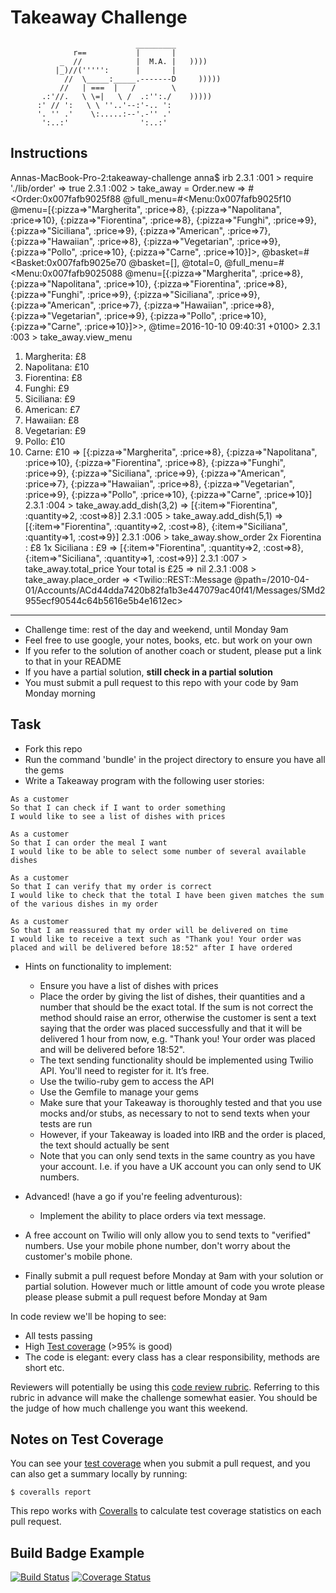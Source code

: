 Takeaway Challenge
==================
```
                            _________
              r==           |       |
           _  //            |  M.A. |   ))))
          |_)//(''''':      |       |
            //  \_____:_____.-------D     )))))
           //   | ===  |   /        \
       .:'//.   \ \=|   \ /  .:'':./    )))))
      :' // ':   \ \ ''..'--:'-.. ':
      '. '' .'    \:.....:--'.-'' .'
       ':..:'                ':..:'

 ```

Instructions
-------
Annas-MacBook-Pro-2:takeaway-challenge anna$ irb
2.3.1 :001 > require './lib/order'
 => true
2.3.1 :002 > take_away = Order.new
 => #<Order:0x007fafb9025f88 @full_menu=#<Menu:0x007fafb9025f10 @menu=[{:pizza=>"Margherita", :price=>8}, {:pizza=>"Napolitana", :price=>10}, {:pizza=>"Fiorentina", :price=>8}, {:pizza=>"Funghi", :price=>9}, {:pizza=>"Siciliana", :price=>9}, {:pizza=>"American", :price=>7}, {:pizza=>"Hawaiian", :price=>8}, {:pizza=>"Vegetarian", :price=>9}, {:pizza=>"Pollo", :price=>10}, {:pizza=>"Carne", :price=>10}]>, @basket=#<Basket:0x007fafb9025e70 @basket=[], @total=0, @full_menu=#<Menu:0x007fafb9025088 @menu=[{:pizza=>"Margherita", :price=>8}, {:pizza=>"Napolitana", :price=>10}, {:pizza=>"Fiorentina", :price=>8}, {:pizza=>"Funghi", :price=>9}, {:pizza=>"Siciliana", :price=>9}, {:pizza=>"American", :price=>7}, {:pizza=>"Hawaiian", :price=>8}, {:pizza=>"Vegetarian", :price=>9}, {:pizza=>"Pollo", :price=>10}, {:pizza=>"Carne", :price=>10}]>>, @time=2016-10-10 09:40:31 +0100>
2.3.1 :003 > take_away.view_menu
1. Margherita: £8
2. Napolitana: £10
3. Fiorentina: £8
4. Funghi: £9
5. Siciliana: £9
6. American: £7
7. Hawaiian: £8
8. Vegetarian: £9
9. Pollo: £10
10. Carne: £10
 => [{:pizza=>"Margherita", :price=>8}, {:pizza=>"Napolitana", :price=>10}, {:pizza=>"Fiorentina", :price=>8}, {:pizza=>"Funghi", :price=>9}, {:pizza=>"Siciliana", :price=>9}, {:pizza=>"American", :price=>7}, {:pizza=>"Hawaiian", :price=>8}, {:pizza=>"Vegetarian", :price=>9}, {:pizza=>"Pollo", :price=>10}, {:pizza=>"Carne", :price=>10}]
2.3.1 :004 > take_away.add_dish(3,2)
 => [{:item=>"Fiorentina", :quantity=>2, :cost=>8}]
2.3.1 :005 > take_away.add_dish(5,1)
 => [{:item=>"Fiorentina", :quantity=>2, :cost=>8}, {:item=>"Siciliana", :quantity=>1, :cost=>9}]
2.3.1 :006 > take_away.show_order
2x Fiorentina : £8
1x Siciliana : £9
 => [{:item=>"Fiorentina", :quantity=>2, :cost=>8}, {:item=>"Siciliana", :quantity=>1, :cost=>9}]
2.3.1 :007 > take_away.total_price
Your total is £25
 => nil
2.3.1 :008 > take_away.place_order
 => <Twilio::REST::Message @path=/2010-04-01/Accounts/ACd44dda7420b82fa1b3e447079ac40f41/Messages/SMd2955ecf90544c64b5616e5b4e1612ec>

 -------------------

* Challenge time: rest of the day and weekend, until Monday 9am
* Feel free to use google, your notes, books, etc. but work on your own
* If you refer to the solution of another coach or student, please put a link to that in your README
* If you have a partial solution, **still check in a partial solution**
* You must submit a pull request to this repo with your code by 9am Monday morning

Task
-----

* Fork this repo
* Run the command 'bundle' in the project directory to ensure you have all the gems
* Write a Takeaway program with the following user stories:

```
As a customer
So that I can check if I want to order something
I would like to see a list of dishes with prices

As a customer
So that I can order the meal I want
I would like to be able to select some number of several available dishes

As a customer
So that I can verify that my order is correct
I would like to check that the total I have been given matches the sum of the various dishes in my order

As a customer
So that I am reassured that my order will be delivered on time
I would like to receive a text such as "Thank you! Your order was placed and will be delivered before 18:52" after I have ordered
```

* Hints on functionality to implement:
  * Ensure you have a list of dishes with prices
  * Place the order by giving the list of dishes, their quantities and a number that should be the exact total. If the sum is not correct the method should raise an error, otherwise the customer is sent a text saying that the order was placed successfully and that it will be delivered 1 hour from now, e.g. "Thank you! Your order was placed and will be delivered before 18:52".
  * The text sending functionality should be implemented using Twilio API. You'll need to register for it. It’s free.
  * Use the twilio-ruby gem to access the API
  * Use the Gemfile to manage your gems
  * Make sure that your Takeaway is thoroughly tested and that you use mocks and/or stubs, as necessary to not to send texts when your tests are run
  * However, if your Takeaway is loaded into IRB and the order is placed, the text should actually be sent
  * Note that you can only send texts in the same country as you have your account. I.e. if you have a UK account you can only send to UK numbers.

* Advanced! (have a go if you're feeling adventurous):
  * Implement the ability to place orders via text message.

* A free account on Twilio will only allow you to send texts to "verified" numbers. Use your mobile phone number, don't worry about the customer's mobile phone.
* Finally submit a pull request before Monday at 9am with your solution or partial solution.  However much or little amount of code you wrote please please please submit a pull request before Monday at 9am


In code review we'll be hoping to see:

* All tests passing
* High [Test coverage](https://github.com/makersacademy/course/blob/master/pills/test_coverage.md) (>95% is good)
* The code is elegant: every class has a clear responsibility, methods are short etc.

Reviewers will potentially be using this [code review rubric](docs/review.md).  Referring to this rubric in advance will make the challenge somewhat easier.  You should be the judge of how much challenge you want this weekend.

Notes on Test Coverage
------------------

You can see your [test coverage](https://github.com/makersacademy/course/blob/master/pills/test_coverage.md) when you submit a pull request, and you can also get a summary locally by running:

```
$ coveralls report
```

This repo works with [Coveralls](https://coveralls.io/) to calculate test coverage statistics on each pull request.

Build Badge Example
------------------

[![Build Status](https://travis-ci.org/makersacademy/takeaway-challenge.svg?branch=master)](https://travis-ci.org/makersacademy/takeaway-challenge)
[![Coverage Status](https://coveralls.io/repos/makersacademy/takeaway-challenge/badge.png)](https://coveralls.io/r/makersacademy/takeaway-challenge)
